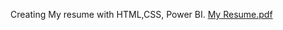 Creating My resume with HTML,CSS, Power BI.
[My Resume.pdf](https://github.com/das-shilpi-12/Web-Designing-Projects/files/9127192/My.Resume.pdf)
